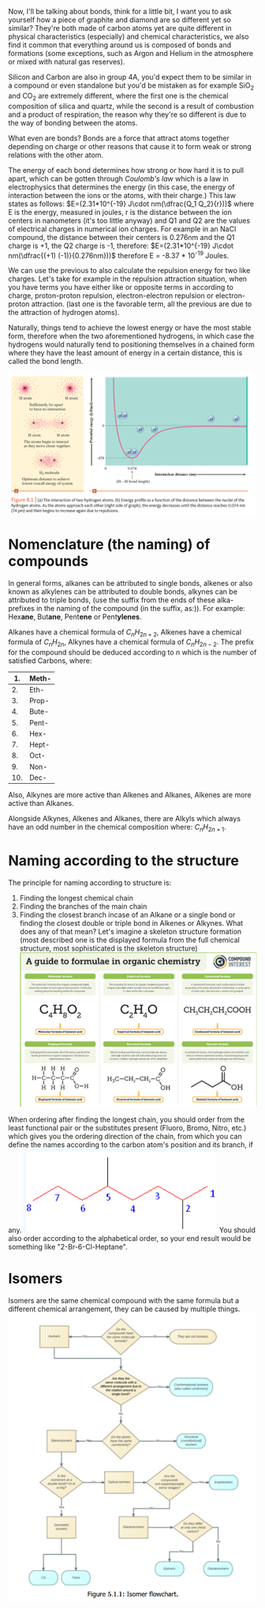 Now, I'll be talking about bonds, think for a little bit, I want you to ask yourself how a piece of graphite and diamond are so different yet so similar? They're both made of carbon atoms yet are quite different in physical characteristics (especially) and chemical characteristics, we also find it common that everything around us is composed of bonds and formations (some exceptions, such as Argon and Helium in the atmosphere or mixed with natural gas reserves).

Silicon and Carbon are also in group 4A, you'd expect them to be similar in a compound or even standalone but you'd be mistaken as for example SiO<sub>2</sub> and CO<sub>2</sub> are extremely different, where the first one is the chemical composition of silica and quartz, while the second is a result of combustion and a product of respiration, the reason why they're so different is due to the way of bonding between the atoms.

What even are bonds? Bonds are a force that attract atoms together depending on charge or other reasons that cause it to form weak or strong relations with the other atom.

The energy of each bond determines how strong or how hard it is to pull apart, which can be gotten through *Coulomb's law* which is a law in electrophysics that determines the energy (in this case, the energy of interaction between the ions or the atoms, with their charge.)
This law states as follows: $E=(2.31*10^{-19} J\cdot nm(\dfrac{Q_1 Q_2}{r}))$ where E is the energy, measured in joules, r is the distance between the ion centers in nanometers (it's too little anyway) and Q1 and Q2 are the values of electrical charges in numerical ion charges.
For example in an NaCl compound, the distance between their centers is 0.276nm and the Q1 charge is +1, the Q2 charge is -1, therefore: $E=(2.31*10^{-19} J\cdot nm(\dfrac{(+1) (-1)}{0.276nm}))$ therefore E = -8.37 * 10<sup>-19</sup> Joules.

We can use the previous to also calculate the repulsion energy for two like charges. Let's take for example in the repulsion attraction situation, when you have terms you have either like or opposite terms in according to charge, proton-proton repulsion, electron-electron repulsion or electron-proton attraction. (last one is the favorable term, all the previous are due to the attraction of hydrogen atoms).

Naturally, things tend to achieve the lowest energy or have the most stable form, therefore when the two aforementioned hydrogens, in which case the hydrogens would naturally tend to positioning themselves in a chained form where they have the least amount of energy in a certain distance, this is called the bond length. 

![](../assets/energytendency.png)

# Nomenclature (the naming) of compounds

In general forms, alkanes can be attributed to single bonds, alkenes or also known as alkylenes can be attributed to double bonds, alkynes can be attributed to triple bonds, (use the suffix from the ends of these alka- prefixes in the naming of the compound (in the suffix, as:)). For example: Hex**ane**, But**ane**, Pent**ene** or Pent**ylenes**.

Alkanes have a chemical formula of $C_nH_{2n+2}$, Alkenes have a chemical formula of $C_nH_{2n}$, Alkynes have a chemical formula of $C_nH_{2n-2}$. The prefix for the compound should be deduced according to $n$ which is the number of satisfied Carbons, where:

| 1.  | Meth- |
| --- | ----- |
| 2.  | Eth-  |
| 3.  | Prop- |
| 4.  | Bute- |
| 5.  | Pent- |
| 6.  | Hex-  |
| 7.  | Hept- |
| 8.  | Oct-  |
| 9.  | Non-  |
| 10. | Dec-  |
Also, Alkynes are more active than Alkenes and Alkanes, Alkenes are more active than Alkanes.

Alongside Alkynes, Alkenes and Alkanes, there are Alkyls which always have an odd number in the chemical composition where: $C_nH_{2n+1}$.
# Naming according to the structure

The principle for naming according to structure is:
1. Finding the longest chemical chain
2. Finding the branches of the main chain
3. Finding the closest branch incase of an Alkane or a single bond or finding the closest double or triple bond in Alkenes or Alkynes.
What does any of that mean?
Let's imagine a skeleton structure formation (most described one is the displayed formula from the full chemical structure, most sophisticated is the skeleton structure)
![](../assets/FormulaeInOrganicChem.png)

When ordering after finding the longest chain, you should order from the least functional pair or the substitutes present (Fluoro, Bromo, Nitro, etc.) which gives you the ordering direction of the chain, from which you can define the names according to the carbon atom's position and its branch, if any.
![](../assets/Formula.png)
You should also order according to the alphabetical order, so your end result would be something like "2-Br-6-Cl-Heptane".

# Isomers

Isomers are the same chemical compound with the same formula but a different chemical arrangement, they can be caused by multiple things.
![](../assets/Isomer_flowchart.png)
